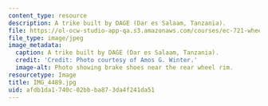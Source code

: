 ```yaml
---
content_type: resource
description: A trike built by DAGE (Dar es Salaam, Tanzania).
file: https://ol-ocw-studio-app-qa.s3.amazonaws.com/courses/ec-721-wheelchair-design-in-developing-countries-spring-2009/afdb1da1740c02bbba873da4f241da51_IMG_4489.jpg
file_type: image/jpeg
image_metadata:
  caption: A trike built by DAGE (Dar es Salaam, Tanzania).
  credit: 'Credit: Photo courtesy of Amos G. Winter.'
  image-alt: Photo showing brake shoes near the rear wheel rim.
resourcetype: Image
title: IMG_4489.jpg
uid: afdb1da1-740c-02bb-ba87-3da4f241da51
---
```

